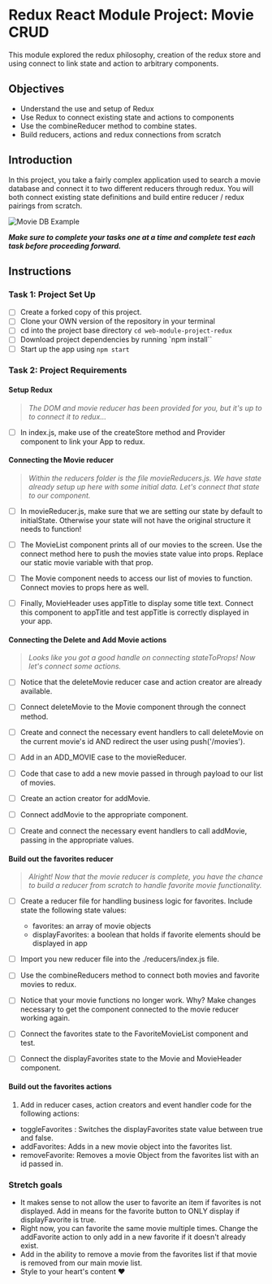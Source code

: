 # Redux React Module Project: Movie CRUD

This module explored the redux philosophy, creation of the redux store and using connect to link state and action to arbitrary components.

## Objectives
- Understand the use and setup of Redux
- Use Redux to connect existing state and actions to components
- Use the combineReducer method to combine states.
- Build reducers, actions and redux connections from scratch

## Introduction
In this project, you take a fairly complex application used to search a movie database and connect it to two different reducers through redux. You will both connect existing state definitions and build entire reducer / redux pairings from scratch.

![Movie DB Example](project-goals.gif)

***Make sure to complete your tasks one at a time and complete test each task before proceeding forward.***

## Instructions
### Task 1: Project Set Up
* [ ] Create a forked copy of this project.
* [ ] Clone your OWN version of the repository in your terminal
* [ ] cd into the project base directory `cd web-module-project-redux`
* [ ] Download project dependencies by running `npm install``
* [ ] Start up the app using `npm start`

### Task 2: Project Requirements
#### Setup Redux
> *The DOM and movie reducer has been provided for you, but it's up to to connect it to redux...*

* [ ] In index.js, make use of the createStore method and Provider component to link your App to redux.

#### Connecting the Movie reducer
> *Within the reducers folder is the file movieReducers.js. We have state already setup up here with some initial data. Let's connect that state to our component.*

* [ ] In movieReducer.js, make sure that we are setting our state by default to initialState. Otherwise your state will not have the original structure it needs to function!

* [ ] The MovieList component prints all of our movies to the screen. Use the connect method here to push the movies state value into props. Replace our static movie variable with that prop.

* [ ] The Movie component needs to access our list of movies to function. Connect movies to props here as well.

* [ ] Finally, MovieHeader uses appTitle to display some title text. Connect this component to appTitle and test appTitle is correctly displayed in your app.


#### Connecting the Delete and Add Movie actions
> *Looks like you got a good handle on connecting stateToProps! Now let's connect some actions.*

* [ ] Notice that the deleteMovie reducer case and action creator are already available.

* [ ] Connect deleteMovie to the Movie component through the connect method.

* [ ] Create and connect the necessary event handlers to call deleteMovie on the current movie's id AND redirect the user using push('/movies').

* [ ] Add in an ADD_MOVIE case to the movieReducer.
* [ ] Code that case to add a new movie passed in through payload to our list of movies.
* [ ] Create an action creator for addMovie.
* [ ] Connect addMovie to the appropriate component.
* [ ] Create and connect the necessary event handlers to call addMovie, passing in the appropriate values.

#### Build out the favorites reducer
> *Alright! Now that the movie reducer is complete, you have the chance to build a reducer from scratch to handle favorite movie functionality.*

* [ ] Create a reducer file for handling business logic for favorites. Include state the following state values:
  -  favorites: an array of movie objects
  -  displayFavorites: a boolean that holds if favorite elements should be displayed in app

* [ ] Import you new reducer file into the ./reducers/index.js file.
* [ ] Use the combineReducers method to connect both movies and favorite movies to redux.
* [ ] Notice that your movie functions no longer work. Why? Make changes necessary to get the component connected to the movie reducer working again.
* [ ] Connect the favorites state to the FavoriteMovieList component and test.
* [ ] Connect the displayFavorites state to the Movie and MovieHeader component.

#### Build out the favorites actions
1. Add in reducer cases, action creators and event handler code for the following actions:
  - toggleFavorites : Switches the displayFavorites state value between true and false.
  - addFavorites: Adds in a new movie object into the favorites list.
  - removeFavorite: Removes a movie Object from the favorites list with an id passed in.

### Stretch goals
- It makes sense to not allow the user to favorite an item if favorites is not displayed. Add in means for the favorite button to ONLY display if displayFavorite is true.
- Right now, you can favorite the same movie multiple times. Change the addFavorite action to only add in a new favorite if it doesn't already exist.
- Add in the ability to remove a movie from the favorites list if that movie is removed from our main movie list.
- Style to your heart's content ❤️